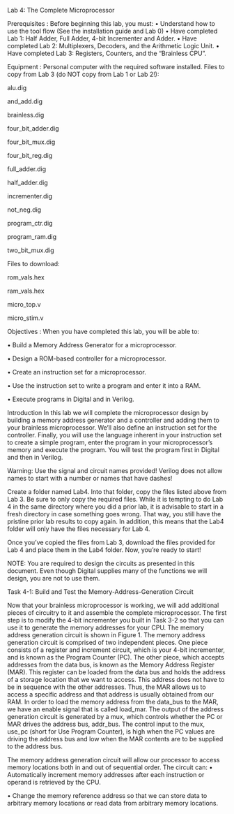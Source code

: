 Lab 4: The Complete Microprocessor

Prerequisites : Before beginning this lab, you must:
• Understand how to use the tool flow (See the installation guide and Lab 0)
• Have completed Lab 1: Half Adder, Full Adder, 4-bit Incrementer and Adder.
• Have completed Lab 2: Multiplexers, Decoders, and the Arithmetic Logic Unit.
• Have completed Lab 3: Registers, Counters, and the “Brainless CPU”.

Equipment : Personal computer with the required software installed.
Files to copy from Lab 3 (do NOT copy from Lab 1 or Lab 2!):

alu.dig

and_add.dig

brainless.dig

four_bit_adder.dig

four_bit_mux.dig

four_bit_reg.dig

full_adder.dig

half_adder.dig

incrementer.dig

not_neg.dig

program_ctr.dig

program_ram.dig

two_bit_mux.dig

Files to download:

rom_vals.hex

ram_vals.hex

micro_top.v

micro_stim.v

Objectives : When you have completed this lab, you will be able to:

• Build a Memory Address Generator for a microprocessor.

• Design a ROM-based controller for a microprocessor.

• Create an instruction set for a microprocessor.

• Use the instruction set to write a program and enter it into a RAM.

• Execute programs in Digital and in Verilog.

Introduction
In this lab we will complete the microprocessor design by building a memory address generator
and a controller and adding them to your brainless microprocessor. We’ll also define an
instruction set for the controller. Finally, you will use the language inherent in your instruction
set to create a simple program, enter the program in your microprocessor’s memory and
execute the program. You will test the program first in Digital and then in Verilog.

Warning: Use the signal and circuit names provided! Verilog does not allow names to start
with a number or names that have dashes!

Create a folder named Lab4. Into that folder, copy the files listed above from Lab 3. Be sure to
only copy the required files. While it is tempting to do Lab 4 in the same directory where you
did a prior lab, it is advisable to start in a fresh directory in case something goes wrong. That
way, you still have the pristine prior lab results to copy again. In addition, this means that the
Lab4 folder will only have the files necessary for Lab 4.

Once you’ve copied the files from Lab 3, download the files provided for Lab 4 and place them
in the Lab4 folder. Now, you’re ready to start!

NOTE: You are required to design the circuits as presented in this document. Even though
Digital supplies many of the functions we will design, you are not to use them.

Task 4-1: Build and Test the Memory-Address-Generation Circuit

Now that your brainless microprocessor is working, we will add additional pieces of circuitry to
it and assemble the complete microprocessor. The first step is to modify the 4-bit incrementer
you built in Task 3-2 so that you can use it to generate the memory addresses for your CPU. The
memory address generation circuit is shown in Figure 1. The memory address generation circuit
is comprised of two independent pieces. One piece consists of a register and increment circuit,
which is your 4-bit incrementer, and is known as the Program Counter (PC). The other piece,
which accepts addresses from the data bus, is known as the Memory Address Register (MAR).
This register can be loaded from the data bus and holds the address of a storage location that
we want to access. This address does not have to be in sequence with the other addresses.
Thus, the MAR allows us to access a specific address and that address is usually obtained from
our RAM. In order to load the memory address from the data_bus to the MAR, we have an
enable signal that is called load_mar. The output of the address generation circuit is generated
by a mux, which controls whether the PC or MAR drives the address bus, addr_bus. The control
input to the mux, use_pc (short for Use Program Counter), is high when the PC values are
driving the address bus and low when the MAR contents are to be supplied to the address bus.

The memory address generation circuit will allow our processor to access memory locations
both in and out of sequential order. The circuit can:
• Automatically increment memory addresses after each instruction or operand is
retrieved by the CPU.

• Change the memory reference address so that we can store data to arbitrary memory
locations or read data from arbitrary memory locations.
